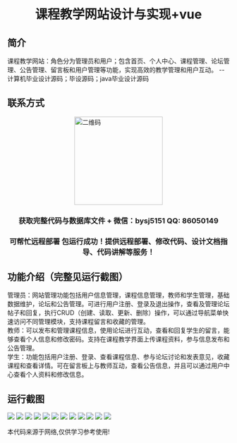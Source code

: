 <p><h1 align="center">课程教学网站设计与实现+vue</h1></p>

## 简介
课程教学网站：角色分为管理员和用户；包含首页、个人中心、课程管理、论坛管理、公告管理、留言板和用户管理等功能，实现高效的教学管理和用户互动。    --计算机毕业设计源码；毕设源码；java毕业设计源码


## 联系方式
<img src="https://bs-1329754181.cos.ap-shanghai.myqcloud.com/wx.jpg" alt="二维码" style="display: block; margin: 0 auto;" width="200px">
<p><h3 align="center">获取完整代码与数据库文件 + 微信：bysj5151 QQ: 86050149</h3></p>
<p><h3 align="center">可帮忙远程部署 包运行成功！提供远程部署、修改代码、设计文档指导、代码讲解等服务！</h3></p>

## 功能介绍（完整见运行截图）
管理员：网站管理功能包括用户信息管理，课程信息管理，教师和学生管理，基础数据维护，论坛和公告管理。可进行用户注册、登录及退出操作，查看及管理论坛帖子和回复，执行CRUD（创建、读取、更新、删除）操作，可以通过导航菜单快速访问不同管理模块，支持课程留言和收藏的管理。  
教师：可以发布和管理课程信息，使用论坛进行互动，查看和回复学生的留言，能够查看个人信息和修改密码。支持在课程教学界面上传课程资料，参与信息发布和公告管理。  
学生：功能包括用户注册、登录、查看课程信息、参与论坛讨论和发表意见，收藏课程和查看详情。可在留言板上与教师互动，查看公告信息，并且可以通过用户中心查看个人资料和修改信息。


## 运行截图
![](https://bs-1329754181.cos.ap-shanghai.myqcloud.com/ssm/CourseTeachingWebsite/img/001.jpg)
![](https://bs-1329754181.cos.ap-shanghai.myqcloud.com/ssm/CourseTeachingWebsite/img/002.jpg)
![](https://bs-1329754181.cos.ap-shanghai.myqcloud.com/ssm/CourseTeachingWebsite/img/003.jpg)
![](https://bs-1329754181.cos.ap-shanghai.myqcloud.com/ssm/CourseTeachingWebsite/img/004.jpg)
![](https://bs-1329754181.cos.ap-shanghai.myqcloud.com/ssm/CourseTeachingWebsite/img/005.jpg)
![](https://bs-1329754181.cos.ap-shanghai.myqcloud.com/ssm/CourseTeachingWebsite/img/006.jpg)
![](https://bs-1329754181.cos.ap-shanghai.myqcloud.com/ssm/CourseTeachingWebsite/img/007.jpg)
![](https://bs-1329754181.cos.ap-shanghai.myqcloud.com/ssm/CourseTeachingWebsite/img/008.jpg)
![](https://bs-1329754181.cos.ap-shanghai.myqcloud.com/ssm/CourseTeachingWebsite/img/009.jpg)
![](https://bs-1329754181.cos.ap-shanghai.myqcloud.com/ssm/CourseTeachingWebsite/img/010.jpg)
![](https://bs-1329754181.cos.ap-shanghai.myqcloud.com/ssm/CourseTeachingWebsite/img/011.jpg)
![](https://bs-1329754181.cos.ap-shanghai.myqcloud.com/ssm/CourseTeachingWebsite/img/012.jpg)

<p>本代码来源于网络,仅供学习参考使用!</p>
